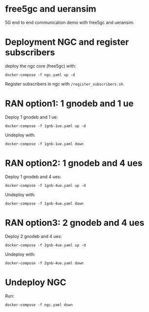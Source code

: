 # free5gc and ueransim 

5G end to end communication demo with free5gc and ueransim.

# Deployment NGC and register subscribers

deploy the ngc core (free5gc) with:

```
docker-compose -f ngc.yaml up -d
```

Register subscribers in ngc with `/register_subscribers.sh`.


# RAN option1: 1 gnodeb and 1 ue

Deploy 1 gnodeb and 1 ue:

```
docker-compose -f 1gnb-1ue.yaml up -d
```

Undeploy with:

```
docker-compose -f 1gnb-1ue.yaml down
```

# RAN option2: 1 gnodeb and 4 ues

Deploy 1 gnodeb and 4 ues:

```
docker-compose -f 1gnb-4ue.yaml up -d
```

Undeploy with:

```
docker-compose -f 1gnb-4ue.yaml down
```

# RAN option3: 2 gnodeb and 4 ues

Deploy 2 gnodeb and 4 ues:

```
docker-compose -f 2gnb-4ue.yaml up -d
```

Undeploy with:

```
docker-compose -f 2gnb-4ue.yaml down
```



# Undeploy NGC

Run:

```
docker-compose -f ngc.yaml down
```
